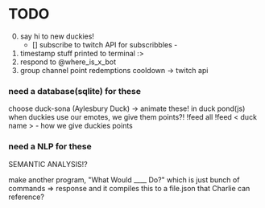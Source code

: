 # TODO



0. say hi to new duckies! 
    - [] subscribe to twitch API for subscribbles -
1. timestamp stuff printed to terminal :> 
2. respond to @where_is_x_bot
3. group channel point redemptions cooldown -> twitch api 



### need a database(sqlite) for these
choose duck-sona (Aylesbury Duck) -> animate these! in duck pond(js)
when duckies use our emotes, we give them points?!
!feed all 
!feed < duck name >
    - how we give duckies points 

### need a NLP for these
SEMANTIC ANALYSIS!?

make another program, "What Would ____ Do?"
which is just bunch of commands => response
and it compiles this to a file.json
that Charlie can reference?

